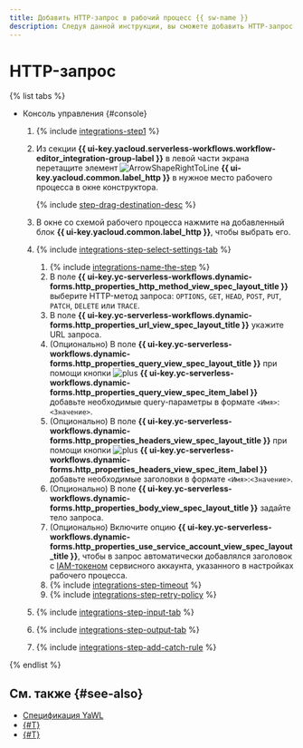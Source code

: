 ```yaml
---
title: Добавить HTTP-запрос в рабочий процесс {{ sw-name }}
description: Следуя данной инструкции, вы сможете добавить HTTP-запрос к заданному эндпоинту в рабочий процесс {{ sw-full-name }} с помощью конструктора шагов рабочего процесса.
---
```


# HTTP-запрос

{% list tabs %}

- Консоль управления {#console}

  1. {% include [integrations-step1](../../../../_includes/serverless-integrations/workflows-constructor/integrations-step1.md) %} 
  1. Из секции **{{ ui-key.yacloud.serverless-workflows.workflow-editor_integration-group-label }}** в левой части экрана перетащите элемент ![ArrowShapeRightToLine](../../../../_assets/console-icons/arrow-shape-right-to-line.svg) **{{ ui-key.yacloud.common.label_http }}** в нужное место рабочего процесса в окне конструктора.

      {% include [step-drag-destination-desc](../../../../_includes/serverless-integrations/workflows-constructor/step-drag-destination-desc.md) %}
  1. В окне со схемой рабочего процесса нажмите на добавленный блок **{{ ui-key.yacloud.common.label_http }}**, чтобы выбрать его.
  1. {% include [integrations-step-select-settings-tab](../../../../_includes/serverless-integrations/workflows-constructor/integrations-step-select-settings-tab.md) %}

      1. {% include [integrations-name-the-step](../../../../_includes/serverless-integrations/workflows-constructor/integrations-name-the-step.md) %}
      1. В поле **{{ ui-key.yc-serverless-workflows.dynamic-forms.http_properties_http_method_view_spec_layout_title }}** выберите HTTP-метод запроса: `OPTIONS`, `GET`, `HEAD`, `POST`, `PUT`, `PATCH`, `DELETE` или `TRACE`.
      1. В поле **{{ ui-key.yc-serverless-workflows.dynamic-forms.http_properties_url_view_spec_layout_title }}** укажите URL запроса.
      1. (Опционально) В поле **{{ ui-key.yc-serverless-workflows.dynamic-forms.http_properties_query_view_spec_layout_title }}** при помощи кнопки ![plus](../../../../_assets/console-icons/plus.svg) **{{ ui-key.yc-serverless-workflows.dynamic-forms.http_properties_query_view_spec_item_label }}** добавьте необходимые query-параметры в формате `<Имя>`:`<Значение>`.
      1. (Опционально) В поле **{{ ui-key.yc-serverless-workflows.dynamic-forms.http_properties_headers_view_spec_layout_title }}** при помощи кнопки ![plus](../../../../_assets/console-icons/plus.svg) **{{ ui-key.yc-serverless-workflows.dynamic-forms.http_properties_headers_view_spec_item_label }}** добавьте необходимые заголовки в формате `<Имя>`:`<Значение>`.
      1. (Опционально) В поле **{{ ui-key.yc-serverless-workflows.dynamic-forms.http_properties_body_view_spec_layout_title }}** задайте тело запроса.
      1. (Опционально) Включите опцию **{{ ui-key.yc-serverless-workflows.dynamic-forms.http_properties_use_service_account_view_spec_layout_title }}**, чтобы в запрос автоматически добавлялся заголовок с [IAM-токеном](../../../../iam/concepts/authorization/iam-token.md) сервисного аккаунта, указанного в настройках рабочего процесса.
      1. {% include [integrations-step-timeout](../../../../_includes/serverless-integrations/workflows-constructor/integrations-step-timeout.md) %}
      1. {% include [integrations-step-retry-policy](../../../../_includes/serverless-integrations/workflows-constructor/integrations-step-retry-policy.md) %}
  1. {% include [integrations-step-input-tab](../../../../_includes/serverless-integrations/workflows-constructor/integrations-step-input-tab.md) %}
  1. {% include [integrations-step-output-tab](../../../../_includes/serverless-integrations/workflows-constructor/integrations-step-output-tab.md) %}
  1. {% include [integrations-step-add-catch-rule](../../../../_includes/serverless-integrations/workflows-constructor/integrations-step-add-catch-rule.md) %}

{% endlist %}

## См. также {#see-also}

* [Спецификация YaWL](../../../concepts/workflows/yawl/integration/httpcall.md)
* [{#T}](../workflow/create-constructor.md)
* [{#T}](../workflow/update.md)

